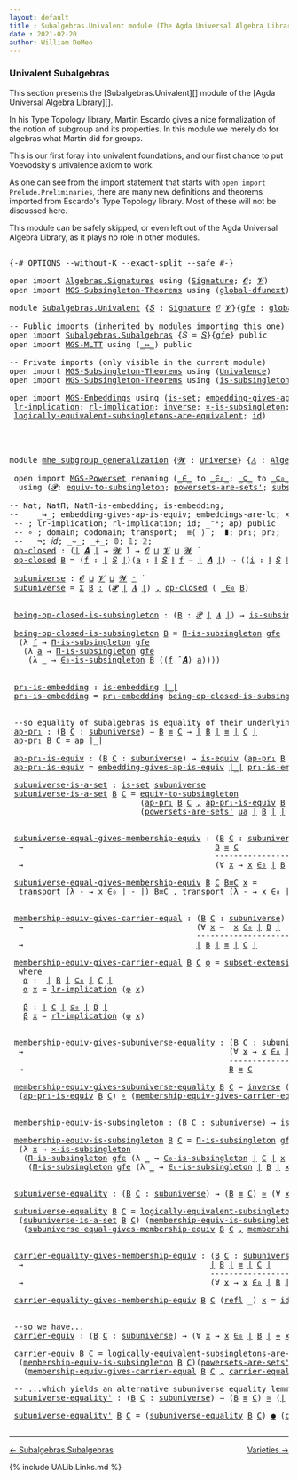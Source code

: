 ```yaml
---
layout: default
title : Subalgebras.Univalent module (The Agda Universal Algebra Library)
date : 2021-02-20
author: William DeMeo
---
```


### <a id="univalent-subalgebras">Univalent Subalgebras</a>

This section presents the [Subalgebras.Univalent][] module of the [Agda Universal Algebra Library][].

In his Type Topology library, Martin Escardo gives a nice formalization of the notion of subgroup and its properties.  In this module we merely do for algebras what Martin did for groups.


This is our first foray into univalent foundations, and our first chance to put Voevodsky's univalence axiom to work.

As one can see from the import statement that starts with `open import Prelude.Preliminaries`, there are many new definitions and theorems imported from Escardo's Type Topology library.  Most of these will not be discussed here.

This module can be safely skipped, or even left out of the Agda Universal Algebra Library, as it plays no role in other modules.


<pre class="Agda">

<a id="988" class="Symbol">{-#</a> <a id="992" class="Keyword">OPTIONS</a> <a id="1000" class="Pragma">--without-K</a> <a id="1012" class="Pragma">--exact-split</a> <a id="1026" class="Pragma">--safe</a> <a id="1033" class="Symbol">#-}</a>

<a id="1038" class="Keyword">open</a> <a id="1043" class="Keyword">import</a> <a id="1050" href="Algebras.Signatures.html" class="Module">Algebras.Signatures</a> <a id="1070" class="Keyword">using</a> <a id="1076" class="Symbol">(</a><a id="1077" href="Algebras.Signatures.html#1299" class="Function">Signature</a><a id="1086" class="Symbol">;</a> <a id="1088" href="Prelude.Preliminaries.html#5600" class="Generalizable">𝓞</a><a id="1089" class="Symbol">;</a> <a id="1091" href="Universes.html#262" class="Generalizable">𝓥</a><a id="1092" class="Symbol">)</a>
<a id="1094" class="Keyword">open</a> <a id="1099" class="Keyword">import</a> <a id="1106" href="MGS-Subsingleton-Theorems.html" class="Module">MGS-Subsingleton-Theorems</a> <a id="1132" class="Keyword">using</a> <a id="1138" class="Symbol">(</a><a id="1139" href="MGS-Subsingleton-Theorems.html#3468" class="Function">global-dfunext</a><a id="1153" class="Symbol">)</a>

<a id="1156" class="Keyword">module</a> <a id="1163" href="Subalgebras.Univalent.html" class="Module">Subalgebras.Univalent</a> <a id="1185" class="Symbol">{</a><a id="1186" href="Subalgebras.Univalent.html#1186" class="Bound">𝑆</a> <a id="1188" class="Symbol">:</a> <a id="1190" href="Algebras.Signatures.html#1299" class="Function">Signature</a> <a id="1200" href="Prelude.Preliminaries.html#5600" class="Generalizable">𝓞</a> <a id="1202" href="Universes.html#262" class="Generalizable">𝓥</a><a id="1203" class="Symbol">}{</a><a id="1205" href="Subalgebras.Univalent.html#1205" class="Bound">gfe</a> <a id="1209" class="Symbol">:</a> <a id="1211" href="MGS-Subsingleton-Theorems.html#3468" class="Function">global-dfunext</a><a id="1225" class="Symbol">}</a> <a id="1227" class="Keyword">where</a>

<a id="1234" class="Comment">-- Public imports (inherited by modules importing this one)</a>
<a id="1294" class="Keyword">open</a> <a id="1299" class="Keyword">import</a> <a id="1306" href="Subalgebras.Subalgebras.html" class="Module">Subalgebras.Subalgebras</a> <a id="1330" class="Symbol">{</a><a id="1331" class="Argument">𝑆</a> <a id="1333" class="Symbol">=</a> <a id="1335" href="Subalgebras.Univalent.html#1186" class="Bound">𝑆</a><a id="1336" class="Symbol">}{</a><a id="1338" href="Subalgebras.Univalent.html#1205" class="Bound">gfe</a><a id="1341" class="Symbol">}</a> <a id="1343" class="Keyword">public</a>
<a id="1350" class="Keyword">open</a> <a id="1355" class="Keyword">import</a> <a id="1362" href="MGS-MLTT.html" class="Module">MGS-MLTT</a> <a id="1371" class="Keyword">using</a> <a id="1377" class="Symbol">(</a><a id="1378" href="MGS-MLTT.html#7080" class="Function Operator">_⇔_</a><a id="1381" class="Symbol">)</a> <a id="1383" class="Keyword">public</a>

<a id="1391" class="Comment">-- Private imports (only visible in the current module)</a>
<a id="1447" class="Keyword">open</a> <a id="1452" class="Keyword">import</a> <a id="1459" href="MGS-Subsingleton-Theorems.html" class="Module">MGS-Subsingleton-Theorems</a> <a id="1485" class="Keyword">using</a> <a id="1491" class="Symbol">(</a><a id="1492" href="MGS-Subsingleton-Theorems.html#2964" class="Function">Univalence</a><a id="1502" class="Symbol">)</a>
<a id="1504" class="Keyword">open</a> <a id="1509" class="Keyword">import</a> <a id="1516" href="MGS-Subsingleton-Theorems.html" class="Module">MGS-Subsingleton-Theorems</a> <a id="1542" class="Keyword">using</a> <a id="1548" class="Symbol">(</a><a id="1549" href="MGS-Basic-UF.html#743" class="Function">is-subsingleton</a><a id="1564" class="Symbol">;</a> <a id="1566" href="MGS-Subsingleton-Theorems.html#393" class="Function">Π-is-subsingleton</a><a id="1583" class="Symbol">)</a>

<a id="1586" class="Keyword">open</a> <a id="1591" class="Keyword">import</a> <a id="1598" href="MGS-Embeddings.html" class="Module">MGS-Embeddings</a> <a id="1613" class="Keyword">using</a> <a id="1619" class="Symbol">(</a><a id="1620" href="MGS-Basic-UF.html#1929" class="Function">is-set</a><a id="1626" class="Symbol">;</a> <a id="1628" href="MGS-Embeddings.html#3808" class="Function">embedding-gives-ap-is-equiv</a><a id="1655" class="Symbol">;</a> <a id="1657" href="MGS-Embeddings.html#1089" class="Function">pr₁-embedding</a><a id="1670" class="Symbol">;</a> 
 <a id="1674" href="MGS-MLTT.html#7133" class="Function">lr-implication</a><a id="1688" class="Symbol">;</a> <a id="1690" href="MGS-MLTT.html#7214" class="Function">rl-implication</a><a id="1704" class="Symbol">;</a> <a id="1706" href="MGS-Equivalences.html#979" class="Function">inverse</a><a id="1713" class="Symbol">;</a> <a id="1715" href="MGS-Solved-Exercises.html#6381" class="Function">×-is-subsingleton</a><a id="1732" class="Symbol">;</a> <a id="1734" href="MGS-Equivalences.html#5035" class="Function Operator">_≃_</a><a id="1737" class="Symbol">;</a> <a id="1739" href="MGS-Equivalences.html#6164" class="Function Operator">_●_</a><a id="1742" class="Symbol">;</a>
 <a id="1745" href="MGS-Solved-Exercises.html#5136" class="Function">logically-equivalent-subsingletons-are-equivalent</a><a id="1794" class="Symbol">;</a> <a id="1796" href="MGS-MLTT.html#3744" class="Function">id</a><a id="1798" class="Symbol">)</a>




<a id="1804" class="Keyword">module</a> <a id="mhe_subgroup_generalization"></a><a id="1811" href="Subalgebras.Univalent.html#1811" class="Module Operator">mhe_subgroup_generalization</a> <a id="1839" class="Symbol">{</a><a id="1840" href="Subalgebras.Univalent.html#1840" class="Bound">𝓦</a> <a id="1842" class="Symbol">:</a> <a id="1844" href="Agda.Primitive.html#423" class="Function">Universe</a><a id="1852" class="Symbol">}</a> <a id="1854" class="Symbol">{</a><a id="1855" href="Subalgebras.Univalent.html#1855" class="Bound">𝑨</a> <a id="1857" class="Symbol">:</a> <a id="1859" href="Algebras.Algebras.html#694" class="Function">Algebra</a> <a id="1867" href="Subalgebras.Univalent.html#1840" class="Bound">𝓦</a> <a id="1869" href="Subalgebras.Univalent.html#1186" class="Bound">𝑆</a><a id="1870" class="Symbol">}</a> <a id="1872" class="Symbol">(</a><a id="1873" href="Subalgebras.Univalent.html#1873" class="Bound">ua</a> <a id="1876" class="Symbol">:</a> <a id="1878" href="MGS-Subsingleton-Theorems.html#2964" class="Function">Univalence</a><a id="1888" class="Symbol">)</a> <a id="1890" class="Keyword">where</a>

 <a id="1898" class="Keyword">open</a> <a id="1903" class="Keyword">import</a> <a id="1910" href="MGS-Powerset.html" class="Module">MGS-Powerset</a> <a id="1923" class="Keyword">renaming</a> <a id="1932" class="Symbol">(</a><a id="1933" href="MGS-Powerset.html#4924" class="Function Operator">_∈_</a> <a id="1937" class="Symbol">to</a> <a id="_∈_"></a><a id="1940" href="Subalgebras.Univalent.html#1940" class="Function Operator">_∈₀_</a><a id="1944" class="Symbol">;</a> <a id="1946" href="MGS-Powerset.html#4976" class="Function Operator">_⊆_</a> <a id="1950" class="Symbol">to</a> <a id="_⊆_"></a><a id="1953" href="Subalgebras.Univalent.html#1953" class="Function Operator">_⊆₀_</a><a id="1957" class="Symbol">;</a> <a id="1959" href="MGS-Powerset.html#5040" class="Function">∈-is-subsingleton</a> <a id="1977" class="Symbol">to</a> <a id="∈-is-subsingleton"></a><a id="1980" href="Subalgebras.Univalent.html#1980" class="Function">∈₀-is-subsingleton</a><a id="1998" class="Symbol">)</a>
  <a id="2002" class="Keyword">using</a> <a id="2008" class="Symbol">(</a><a id="2009" href="MGS-Powerset.html#4551" class="Function">𝓟</a><a id="2010" class="Symbol">;</a> <a id="2012" href="MGS-Solved-Exercises.html#1652" class="Function">equiv-to-subsingleton</a><a id="2033" class="Symbol">;</a> <a id="2035" href="MGS-Powerset.html#4586" class="Function">powersets-are-sets&#39;</a><a id="2054" class="Symbol">;</a> <a id="2056" href="MGS-Powerset.html#6079" class="Function">subset-extensionality&#39;</a><a id="2078" class="Symbol">;</a> <a id="2080" href="MGS-Powerset.html#382" class="Function">propext</a><a id="2087" class="Symbol">;</a> <a id="2089" href="MGS-Powerset.html#2957" class="Function Operator">_holds</a><a id="2095" class="Symbol">;</a> <a id="2097" href="MGS-Powerset.html#2893" class="Function">Ω</a><a id="2098" class="Symbol">)</a>

<a id="2101" class="Comment">-- Nat; NatΠ; NatΠ-is-embedding; is-embedding; </a>
<a id="2149" class="Comment">--    _↪_; embedding-gives-ap-is-equiv; embeddings-are-lc; ×-is-subsingleton; id-is-embedding) public</a>
 <a id="2252" class="Comment">-- ; lr-implication; rl-implication; id; _⁻¹; ap) public</a>
 <a id="2310" class="Comment">-- ∘_; domain; codomain; transport; _≡⟨_⟩_; _∎; pr₁; pr₂; _×_; -Σ; Π;</a>
 <a id="2381" class="Comment">--   ¬; 𝑖𝑑; _∼_; _+_; 𝟘; 𝟙; 𝟚; </a>
 <a id="mhe_subgroup_generalization.op-closed"></a><a id="2414" href="Subalgebras.Univalent.html#2414" class="Function">op-closed</a> <a id="2424" class="Symbol">:</a> <a id="2426" class="Symbol">(</a><a id="2427" href="Prelude.Preliminaries.html#13569" class="Function Operator">∣</a> <a id="2429" href="Subalgebras.Univalent.html#1855" class="Bound">𝑨</a> <a id="2431" href="Prelude.Preliminaries.html#13569" class="Function Operator">∣</a> <a id="2433" class="Symbol">→</a> <a id="2435" href="Subalgebras.Univalent.html#1840" class="Bound">𝓦</a> <a id="2437" href="Universes.html#403" class="Function Operator">̇</a><a id="2438" class="Symbol">)</a> <a id="2440" class="Symbol">→</a> <a id="2442" href="Subalgebras.Univalent.html#1200" class="Bound">𝓞</a> <a id="2444" href="Agda.Primitive.html#636" class="Function Operator">⊔</a> <a id="2446" href="Subalgebras.Univalent.html#1202" class="Bound">𝓥</a> <a id="2448" href="Agda.Primitive.html#636" class="Function Operator">⊔</a> <a id="2450" href="Subalgebras.Univalent.html#1840" class="Bound">𝓦</a> <a id="2452" href="Universes.html#403" class="Function Operator">̇</a>
 <a id="2455" href="Subalgebras.Univalent.html#2414" class="Function">op-closed</a> <a id="2465" href="Subalgebras.Univalent.html#2465" class="Bound">B</a> <a id="2467" class="Symbol">=</a> <a id="2469" class="Symbol">(</a><a id="2470" href="Subalgebras.Univalent.html#2470" class="Bound">f</a> <a id="2472" class="Symbol">:</a> <a id="2474" href="Prelude.Preliminaries.html#13569" class="Function Operator">∣</a> <a id="2476" href="Subalgebras.Univalent.html#1186" class="Bound">𝑆</a> <a id="2478" href="Prelude.Preliminaries.html#13569" class="Function Operator">∣</a><a id="2479" class="Symbol">)(</a><a id="2481" href="Subalgebras.Univalent.html#2481" class="Bound">a</a> <a id="2483" class="Symbol">:</a> <a id="2485" href="Prelude.Preliminaries.html#13647" class="Function Operator">∥</a> <a id="2487" href="Subalgebras.Univalent.html#1186" class="Bound">𝑆</a> <a id="2489" href="Prelude.Preliminaries.html#13647" class="Function Operator">∥</a> <a id="2491" href="Subalgebras.Univalent.html#2470" class="Bound">f</a> <a id="2493" class="Symbol">→</a> <a id="2495" href="Prelude.Preliminaries.html#13569" class="Function Operator">∣</a> <a id="2497" href="Subalgebras.Univalent.html#1855" class="Bound">𝑨</a> <a id="2499" href="Prelude.Preliminaries.html#13569" class="Function Operator">∣</a><a id="2500" class="Symbol">)</a> <a id="2502" class="Symbol">→</a> <a id="2504" class="Symbol">((</a><a id="2506" href="Subalgebras.Univalent.html#2506" class="Bound">i</a> <a id="2508" class="Symbol">:</a> <a id="2510" href="Prelude.Preliminaries.html#13647" class="Function Operator">∥</a> <a id="2512" href="Subalgebras.Univalent.html#1186" class="Bound">𝑆</a> <a id="2514" href="Prelude.Preliminaries.html#13647" class="Function Operator">∥</a> <a id="2516" href="Subalgebras.Univalent.html#2470" class="Bound">f</a><a id="2517" class="Symbol">)</a> <a id="2519" class="Symbol">→</a> <a id="2521" href="Subalgebras.Univalent.html#2465" class="Bound">B</a> <a id="2523" class="Symbol">(</a><a id="2524" href="Subalgebras.Univalent.html#2481" class="Bound">a</a> <a id="2526" href="Subalgebras.Univalent.html#2506" class="Bound">i</a><a id="2527" class="Symbol">))</a> <a id="2530" class="Symbol">→</a> <a id="2532" href="Subalgebras.Univalent.html#2465" class="Bound">B</a> <a id="2534" class="Symbol">((</a><a id="2536" href="Subalgebras.Univalent.html#2470" class="Bound">f</a> <a id="2538" href="Algebras.Algebras.html#2997" class="Function Operator">̂</a> <a id="2540" href="Subalgebras.Univalent.html#1855" class="Bound">𝑨</a><a id="2541" class="Symbol">)</a> <a id="2543" href="Subalgebras.Univalent.html#2481" class="Bound">a</a><a id="2544" class="Symbol">)</a>

 <a id="mhe_subgroup_generalization.subuniverse"></a><a id="2548" href="Subalgebras.Univalent.html#2548" class="Function">subuniverse</a> <a id="2560" class="Symbol">:</a> <a id="2562" href="Subalgebras.Univalent.html#1200" class="Bound">𝓞</a> <a id="2564" href="Agda.Primitive.html#636" class="Function Operator">⊔</a> <a id="2566" href="Subalgebras.Univalent.html#1202" class="Bound">𝓥</a> <a id="2568" href="Agda.Primitive.html#636" class="Function Operator">⊔</a> <a id="2570" href="Subalgebras.Univalent.html#1840" class="Bound">𝓦</a> <a id="2572" href="Agda.Primitive.html#606" class="Function Operator">⁺</a> <a id="2574" href="Universes.html#403" class="Function Operator">̇</a>
 <a id="2577" href="Subalgebras.Univalent.html#2548" class="Function">subuniverse</a> <a id="2589" class="Symbol">=</a> <a id="2591" href="MGS-MLTT.html#3074" class="Function">Σ</a> <a id="2593" href="Subalgebras.Univalent.html#2593" class="Bound">B</a> <a id="2595" href="MGS-MLTT.html#3074" class="Function">꞉</a> <a id="2597" class="Symbol">(</a><a id="2598" href="MGS-Powerset.html#4551" class="Function">𝓟</a> <a id="2600" href="Prelude.Preliminaries.html#13569" class="Function Operator">∣</a> <a id="2602" href="Subalgebras.Univalent.html#1855" class="Bound">𝑨</a> <a id="2604" href="Prelude.Preliminaries.html#13569" class="Function Operator">∣</a><a id="2605" class="Symbol">)</a> <a id="2607" href="MGS-MLTT.html#3074" class="Function">,</a> <a id="2609" href="Subalgebras.Univalent.html#2414" class="Function">op-closed</a> <a id="2619" class="Symbol">(</a> <a id="2621" href="Subalgebras.Univalent.html#1940" class="Function Operator">_∈₀</a> <a id="2625" href="Subalgebras.Univalent.html#2593" class="Bound">B</a><a id="2626" class="Symbol">)</a>


 <a id="mhe_subgroup_generalization.being-op-closed-is-subsingleton"></a><a id="2631" href="Subalgebras.Univalent.html#2631" class="Function">being-op-closed-is-subsingleton</a> <a id="2663" class="Symbol">:</a> <a id="2665" class="Symbol">(</a><a id="2666" href="Subalgebras.Univalent.html#2666" class="Bound">B</a> <a id="2668" class="Symbol">:</a> <a id="2670" href="MGS-Powerset.html#4551" class="Function">𝓟</a> <a id="2672" href="Prelude.Preliminaries.html#13569" class="Function Operator">∣</a> <a id="2674" href="Subalgebras.Univalent.html#1855" class="Bound">𝑨</a> <a id="2676" href="Prelude.Preliminaries.html#13569" class="Function Operator">∣</a><a id="2677" class="Symbol">)</a> <a id="2679" class="Symbol">→</a> <a id="2681" href="MGS-Basic-UF.html#743" class="Function">is-subsingleton</a> <a id="2697" class="Symbol">(</a><a id="2698" href="Subalgebras.Univalent.html#2414" class="Function">op-closed</a> <a id="2708" class="Symbol">(</a> <a id="2710" href="Subalgebras.Univalent.html#1940" class="Function Operator">_∈₀</a> <a id="2714" href="Subalgebras.Univalent.html#2666" class="Bound">B</a> <a id="2716" class="Symbol">))</a>

 <a id="2721" href="Subalgebras.Univalent.html#2631" class="Function">being-op-closed-is-subsingleton</a> <a id="2753" href="Subalgebras.Univalent.html#2753" class="Bound">B</a> <a id="2755" class="Symbol">=</a> <a id="2757" href="MGS-Subsingleton-Theorems.html#393" class="Function">Π-is-subsingleton</a> <a id="2775" href="Subalgebras.Univalent.html#1205" class="Bound">gfe</a>
  <a id="2781" class="Symbol">(λ</a> <a id="2784" href="Subalgebras.Univalent.html#2784" class="Bound">f</a> <a id="2786" class="Symbol">→</a> <a id="2788" href="MGS-Subsingleton-Theorems.html#393" class="Function">Π-is-subsingleton</a> <a id="2806" href="Subalgebras.Univalent.html#1205" class="Bound">gfe</a>
   <a id="2813" class="Symbol">(λ</a> <a id="2816" href="Subalgebras.Univalent.html#2816" class="Bound">a</a> <a id="2818" class="Symbol">→</a> <a id="2820" href="MGS-Subsingleton-Theorems.html#393" class="Function">Π-is-subsingleton</a> <a id="2838" href="Subalgebras.Univalent.html#1205" class="Bound">gfe</a>
    <a id="2846" class="Symbol">(λ</a> <a id="2849" href="Subalgebras.Univalent.html#2849" class="Bound">_</a> <a id="2851" class="Symbol">→</a> <a id="2853" href="Subalgebras.Univalent.html#1980" class="Function">∈₀-is-subsingleton</a> <a id="2872" href="Subalgebras.Univalent.html#2753" class="Bound">B</a> <a id="2874" class="Symbol">((</a><a id="2876" href="Subalgebras.Univalent.html#2784" class="Bound">f</a> <a id="2878" href="Algebras.Algebras.html#2997" class="Function Operator">̂</a> <a id="2880" href="Subalgebras.Univalent.html#1855" class="Bound">𝑨</a><a id="2881" class="Symbol">)</a> <a id="2883" href="Subalgebras.Univalent.html#2816" class="Bound">a</a><a id="2884" class="Symbol">))))</a>


 <a id="mhe_subgroup_generalization.pr₁-is-embedding"></a><a id="2892" href="Subalgebras.Univalent.html#2892" class="Function">pr₁-is-embedding</a> <a id="2909" class="Symbol">:</a> <a id="2911" href="MGS-Embeddings.html#384" class="Function">is-embedding</a> <a id="2924" href="Prelude.Preliminaries.html#13569" class="Function Operator">∣_∣</a>
 <a id="2929" href="Subalgebras.Univalent.html#2892" class="Function">pr₁-is-embedding</a> <a id="2946" class="Symbol">=</a> <a id="2948" href="MGS-Embeddings.html#1089" class="Function">pr₁-embedding</a> <a id="2962" href="Subalgebras.Univalent.html#2631" class="Function">being-op-closed-is-subsingleton</a>


 <a id="2997" class="Comment">--so equality of subalgebras is equality of their underlying subsets in the powerset:</a>
 <a id="mhe_subgroup_generalization.ap-pr₁"></a><a id="3084" href="Subalgebras.Univalent.html#3084" class="Function">ap-pr₁</a> <a id="3091" class="Symbol">:</a> <a id="3093" class="Symbol">(</a><a id="3094" href="Subalgebras.Univalent.html#3094" class="Bound">B</a> <a id="3096" href="Subalgebras.Univalent.html#3096" class="Bound">C</a> <a id="3098" class="Symbol">:</a> <a id="3100" href="Subalgebras.Univalent.html#2548" class="Function">subuniverse</a><a id="3111" class="Symbol">)</a> <a id="3113" class="Symbol">→</a> <a id="3115" href="Subalgebras.Univalent.html#3094" class="Bound">B</a> <a id="3117" href="Prelude.Inverses.html#620" class="Datatype Operator">≡</a> <a id="3119" href="Subalgebras.Univalent.html#3096" class="Bound">C</a> <a id="3121" class="Symbol">→</a> <a id="3123" href="Prelude.Preliminaries.html#13569" class="Function Operator">∣</a> <a id="3125" href="Subalgebras.Univalent.html#3094" class="Bound">B</a> <a id="3127" href="Prelude.Preliminaries.html#13569" class="Function Operator">∣</a> <a id="3129" href="Prelude.Inverses.html#620" class="Datatype Operator">≡</a> <a id="3131" href="Prelude.Preliminaries.html#13569" class="Function Operator">∣</a> <a id="3133" href="Subalgebras.Univalent.html#3096" class="Bound">C</a> <a id="3135" href="Prelude.Preliminaries.html#13569" class="Function Operator">∣</a>
 <a id="3138" href="Subalgebras.Univalent.html#3084" class="Function">ap-pr₁</a> <a id="3145" href="Subalgebras.Univalent.html#3145" class="Bound">B</a> <a id="3147" href="Subalgebras.Univalent.html#3147" class="Bound">C</a> <a id="3149" class="Symbol">=</a> <a id="3151" href="MGS-MLTT.html#6613" class="Function">ap</a> <a id="3154" href="Prelude.Preliminaries.html#13569" class="Function Operator">∣_∣</a>

 <a id="mhe_subgroup_generalization.ap-pr₁-is-equiv"></a><a id="3160" href="Subalgebras.Univalent.html#3160" class="Function">ap-pr₁-is-equiv</a> <a id="3176" class="Symbol">:</a> <a id="3178" class="Symbol">(</a><a id="3179" href="Subalgebras.Univalent.html#3179" class="Bound">B</a> <a id="3181" href="Subalgebras.Univalent.html#3181" class="Bound">C</a> <a id="3183" class="Symbol">:</a> <a id="3185" href="Subalgebras.Univalent.html#2548" class="Function">subuniverse</a><a id="3196" class="Symbol">)</a> <a id="3198" class="Symbol">→</a> <a id="3200" href="MGS-Equivalences.html#868" class="Function">is-equiv</a> <a id="3209" class="Symbol">(</a><a id="3210" href="Subalgebras.Univalent.html#3084" class="Function">ap-pr₁</a> <a id="3217" href="Subalgebras.Univalent.html#3179" class="Bound">B</a> <a id="3219" href="Subalgebras.Univalent.html#3181" class="Bound">C</a><a id="3220" class="Symbol">)</a>
 <a id="3223" href="Subalgebras.Univalent.html#3160" class="Function">ap-pr₁-is-equiv</a> <a id="3239" class="Symbol">=</a> <a id="3241" href="MGS-Embeddings.html#3808" class="Function">embedding-gives-ap-is-equiv</a> <a id="3269" href="Prelude.Preliminaries.html#13569" class="Function Operator">∣_∣</a> <a id="3273" href="Subalgebras.Univalent.html#2892" class="Function">pr₁-is-embedding</a>

 <a id="mhe_subgroup_generalization.subuniverse-is-a-set"></a><a id="3292" href="Subalgebras.Univalent.html#3292" class="Function">subuniverse-is-a-set</a> <a id="3313" class="Symbol">:</a> <a id="3315" href="MGS-Basic-UF.html#1929" class="Function">is-set</a> <a id="3322" href="Subalgebras.Univalent.html#2548" class="Function">subuniverse</a>
 <a id="3335" href="Subalgebras.Univalent.html#3292" class="Function">subuniverse-is-a-set</a> <a id="3356" href="Subalgebras.Univalent.html#3356" class="Bound">B</a> <a id="3358" href="Subalgebras.Univalent.html#3358" class="Bound">C</a> <a id="3360" class="Symbol">=</a> <a id="3362" href="MGS-Solved-Exercises.html#1652" class="Function">equiv-to-subsingleton</a>
                            <a id="3412" class="Symbol">(</a><a id="3413" href="Subalgebras.Univalent.html#3084" class="Function">ap-pr₁</a> <a id="3420" href="Subalgebras.Univalent.html#3356" class="Bound">B</a> <a id="3422" href="Subalgebras.Univalent.html#3358" class="Bound">C</a> <a id="3424" href="Prelude.Preliminaries.html#14564" class="InductiveConstructor Operator">,</a> <a id="3426" href="Subalgebras.Univalent.html#3160" class="Function">ap-pr₁-is-equiv</a> <a id="3442" href="Subalgebras.Univalent.html#3356" class="Bound">B</a> <a id="3444" href="Subalgebras.Univalent.html#3358" class="Bound">C</a><a id="3445" class="Symbol">)</a>
                            <a id="3475" class="Symbol">(</a><a id="3476" href="MGS-Powerset.html#4586" class="Function">powersets-are-sets&#39;</a> <a id="3496" href="Subalgebras.Univalent.html#1873" class="Bound">ua</a> <a id="3499" href="Prelude.Preliminaries.html#13569" class="Function Operator">∣</a> <a id="3501" href="Subalgebras.Univalent.html#3356" class="Bound">B</a> <a id="3503" href="Prelude.Preliminaries.html#13569" class="Function Operator">∣</a> <a id="3505" href="Prelude.Preliminaries.html#13569" class="Function Operator">∣</a> <a id="3507" href="Subalgebras.Univalent.html#3358" class="Bound">C</a> <a id="3509" href="Prelude.Preliminaries.html#13569" class="Function Operator">∣</a><a id="3510" class="Symbol">)</a>


 <a id="mhe_subgroup_generalization.subuniverse-equal-gives-membership-equiv"></a><a id="3515" href="Subalgebras.Univalent.html#3515" class="Function">subuniverse-equal-gives-membership-equiv</a> <a id="3556" class="Symbol">:</a> <a id="3558" class="Symbol">(</a><a id="3559" href="Subalgebras.Univalent.html#3559" class="Bound">B</a> <a id="3561" href="Subalgebras.Univalent.html#3561" class="Bound">C</a> <a id="3563" class="Symbol">:</a> <a id="3565" href="Subalgebras.Univalent.html#2548" class="Function">subuniverse</a><a id="3576" class="Symbol">)</a>
  <a id="3580" class="Symbol">→</a>                                         <a id="3622" href="Subalgebras.Univalent.html#3559" class="Bound">B</a> <a id="3624" href="Prelude.Inverses.html#620" class="Datatype Operator">≡</a> <a id="3626" href="Subalgebras.Univalent.html#3561" class="Bound">C</a>
                                            <a id="3672" class="Comment">---------------------</a>
  <a id="3696" class="Symbol">→</a>                                         <a id="3738" class="Symbol">(∀</a> <a id="3741" href="Subalgebras.Univalent.html#3741" class="Bound">x</a> <a id="3743" class="Symbol">→</a> <a id="3745" href="Subalgebras.Univalent.html#3741" class="Bound">x</a> <a id="3747" href="Subalgebras.Univalent.html#1940" class="Function Operator">∈₀</a> <a id="3750" href="Prelude.Preliminaries.html#13569" class="Function Operator">∣</a> <a id="3752" href="Subalgebras.Univalent.html#3559" class="Bound">B</a> <a id="3754" href="Prelude.Preliminaries.html#13569" class="Function Operator">∣</a> <a id="3756" href="MGS-MLTT.html#7080" class="Function Operator">⇔</a> <a id="3758" href="Subalgebras.Univalent.html#3741" class="Bound">x</a> <a id="3760" href="Subalgebras.Univalent.html#1940" class="Function Operator">∈₀</a> <a id="3763" href="Prelude.Preliminaries.html#13569" class="Function Operator">∣</a> <a id="3765" href="Subalgebras.Univalent.html#3561" class="Bound">C</a> <a id="3767" href="Prelude.Preliminaries.html#13569" class="Function Operator">∣</a><a id="3768" class="Symbol">)</a>

 <a id="3772" href="Subalgebras.Univalent.html#3515" class="Function">subuniverse-equal-gives-membership-equiv</a> <a id="3813" href="Subalgebras.Univalent.html#3813" class="Bound">B</a> <a id="3815" href="Subalgebras.Univalent.html#3815" class="Bound">C</a> <a id="3817" href="Subalgebras.Univalent.html#3817" class="Bound">B≡C</a> <a id="3821" href="Subalgebras.Univalent.html#3821" class="Bound">x</a> <a id="3823" class="Symbol">=</a>
  <a id="3827" href="MGS-MLTT.html#4946" class="Function">transport</a> <a id="3837" class="Symbol">(λ</a> <a id="3840" href="Subalgebras.Univalent.html#3840" class="Bound">-</a> <a id="3842" class="Symbol">→</a> <a id="3844" href="Subalgebras.Univalent.html#3821" class="Bound">x</a> <a id="3846" href="Subalgebras.Univalent.html#1940" class="Function Operator">∈₀</a> <a id="3849" href="Prelude.Preliminaries.html#13569" class="Function Operator">∣</a> <a id="3851" href="Subalgebras.Univalent.html#3840" class="Bound">-</a> <a id="3853" href="Prelude.Preliminaries.html#13569" class="Function Operator">∣</a><a id="3854" class="Symbol">)</a> <a id="3856" href="Subalgebras.Univalent.html#3817" class="Bound">B≡C</a> <a id="3860" href="Prelude.Preliminaries.html#14564" class="InductiveConstructor Operator">,</a> <a id="3862" href="MGS-MLTT.html#4946" class="Function">transport</a> <a id="3872" class="Symbol">(λ</a> <a id="3875" href="Subalgebras.Univalent.html#3875" class="Bound">-</a> <a id="3877" class="Symbol">→</a> <a id="3879" href="Subalgebras.Univalent.html#3821" class="Bound">x</a> <a id="3881" href="Subalgebras.Univalent.html#1940" class="Function Operator">∈₀</a> <a id="3884" href="Prelude.Preliminaries.html#13569" class="Function Operator">∣</a> <a id="3886" href="Subalgebras.Univalent.html#3875" class="Bound">-</a> <a id="3888" href="Prelude.Preliminaries.html#13569" class="Function Operator">∣</a> <a id="3890" class="Symbol">)</a> <a id="3892" class="Symbol">(</a> <a id="3894" href="Subalgebras.Univalent.html#3817" class="Bound">B≡C</a> <a id="3898" href="MGS-MLTT.html#6125" class="Function Operator">⁻¹</a> <a id="3901" class="Symbol">)</a>


 <a id="mhe_subgroup_generalization.membership-equiv-gives-carrier-equal"></a><a id="3906" href="Subalgebras.Univalent.html#3906" class="Function">membership-equiv-gives-carrier-equal</a> <a id="3943" class="Symbol">:</a> <a id="3945" class="Symbol">(</a><a id="3946" href="Subalgebras.Univalent.html#3946" class="Bound">B</a> <a id="3948" href="Subalgebras.Univalent.html#3948" class="Bound">C</a> <a id="3950" class="Symbol">:</a> <a id="3952" href="Subalgebras.Univalent.html#2548" class="Function">subuniverse</a><a id="3963" class="Symbol">)</a>
  <a id="3967" class="Symbol">→</a>                                     <a id="4005" class="Symbol">(∀</a> <a id="4008" href="Subalgebras.Univalent.html#4008" class="Bound">x</a> <a id="4010" class="Symbol">→</a>  <a id="4013" href="Subalgebras.Univalent.html#4008" class="Bound">x</a> <a id="4015" href="Subalgebras.Univalent.html#1940" class="Function Operator">∈₀</a> <a id="4018" href="Prelude.Preliminaries.html#13569" class="Function Operator">∣</a> <a id="4020" href="Subalgebras.Univalent.html#3946" class="Bound">B</a> <a id="4022" href="Prelude.Preliminaries.html#13569" class="Function Operator">∣</a>  <a id="4025" href="MGS-MLTT.html#7080" class="Function Operator">⇔</a>  <a id="4028" href="Subalgebras.Univalent.html#4008" class="Bound">x</a> <a id="4030" href="Subalgebras.Univalent.html#1940" class="Function Operator">∈₀</a> <a id="4033" href="Prelude.Preliminaries.html#13569" class="Function Operator">∣</a> <a id="4035" href="Subalgebras.Univalent.html#3948" class="Bound">C</a> <a id="4037" href="Prelude.Preliminaries.html#13569" class="Function Operator">∣</a><a id="4038" class="Symbol">)</a>
                                        <a id="4080" class="Comment">--------------------------------</a>
  <a id="4115" class="Symbol">→</a>                                     <a id="4153" href="Prelude.Preliminaries.html#13569" class="Function Operator">∣</a> <a id="4155" href="Subalgebras.Univalent.html#3946" class="Bound">B</a> <a id="4157" href="Prelude.Preliminaries.html#13569" class="Function Operator">∣</a> <a id="4159" href="Prelude.Inverses.html#620" class="Datatype Operator">≡</a> <a id="4161" href="Prelude.Preliminaries.html#13569" class="Function Operator">∣</a> <a id="4163" href="Subalgebras.Univalent.html#3948" class="Bound">C</a> <a id="4165" href="Prelude.Preliminaries.html#13569" class="Function Operator">∣</a>

 <a id="4169" href="Subalgebras.Univalent.html#3906" class="Function">membership-equiv-gives-carrier-equal</a> <a id="4206" href="Subalgebras.Univalent.html#4206" class="Bound">B</a> <a id="4208" href="Subalgebras.Univalent.html#4208" class="Bound">C</a> <a id="4210" href="Subalgebras.Univalent.html#4210" class="Bound">φ</a> <a id="4212" class="Symbol">=</a> <a id="4214" href="MGS-Powerset.html#6079" class="Function">subset-extensionality&#39;</a> <a id="4237" href="Subalgebras.Univalent.html#1873" class="Bound">ua</a> <a id="4240" href="Subalgebras.Univalent.html#4255" class="Function">α</a> <a id="4242" href="Subalgebras.Univalent.html#4309" class="Function">β</a>
  <a id="4246" class="Keyword">where</a>
   <a id="4255" href="Subalgebras.Univalent.html#4255" class="Function">α</a> <a id="4257" class="Symbol">:</a>  <a id="4260" href="Prelude.Preliminaries.html#13569" class="Function Operator">∣</a> <a id="4262" href="Subalgebras.Univalent.html#4206" class="Bound">B</a> <a id="4264" href="Prelude.Preliminaries.html#13569" class="Function Operator">∣</a> <a id="4266" href="Subalgebras.Univalent.html#1953" class="Function Operator">⊆₀</a> <a id="4269" href="Prelude.Preliminaries.html#13569" class="Function Operator">∣</a> <a id="4271" href="Subalgebras.Univalent.html#4208" class="Bound">C</a> <a id="4273" href="Prelude.Preliminaries.html#13569" class="Function Operator">∣</a>
   <a id="4278" href="Subalgebras.Univalent.html#4255" class="Function">α</a> <a id="4280" href="Subalgebras.Univalent.html#4280" class="Bound">x</a> <a id="4282" class="Symbol">=</a> <a id="4284" href="MGS-MLTT.html#7133" class="Function">lr-implication</a> <a id="4299" class="Symbol">(</a><a id="4300" href="Subalgebras.Univalent.html#4210" class="Bound">φ</a> <a id="4302" href="Subalgebras.Univalent.html#4280" class="Bound">x</a><a id="4303" class="Symbol">)</a>

   <a id="4309" href="Subalgebras.Univalent.html#4309" class="Function">β</a> <a id="4311" class="Symbol">:</a> <a id="4313" href="Prelude.Preliminaries.html#13569" class="Function Operator">∣</a> <a id="4315" href="Subalgebras.Univalent.html#4208" class="Bound">C</a> <a id="4317" href="Prelude.Preliminaries.html#13569" class="Function Operator">∣</a> <a id="4319" href="Subalgebras.Univalent.html#1953" class="Function Operator">⊆₀</a> <a id="4322" href="Prelude.Preliminaries.html#13569" class="Function Operator">∣</a> <a id="4324" href="Subalgebras.Univalent.html#4206" class="Bound">B</a> <a id="4326" href="Prelude.Preliminaries.html#13569" class="Function Operator">∣</a>
   <a id="4331" href="Subalgebras.Univalent.html#4309" class="Function">β</a> <a id="4333" href="Subalgebras.Univalent.html#4333" class="Bound">x</a> <a id="4335" class="Symbol">=</a> <a id="4337" href="MGS-MLTT.html#7214" class="Function">rl-implication</a> <a id="4352" class="Symbol">(</a><a id="4353" href="Subalgebras.Univalent.html#4210" class="Bound">φ</a> <a id="4355" href="Subalgebras.Univalent.html#4333" class="Bound">x</a><a id="4356" class="Symbol">)</a>


 <a id="mhe_subgroup_generalization.membership-equiv-gives-subuniverse-equality"></a><a id="4361" href="Subalgebras.Univalent.html#4361" class="Function">membership-equiv-gives-subuniverse-equality</a> <a id="4405" class="Symbol">:</a> <a id="4407" class="Symbol">(</a><a id="4408" href="Subalgebras.Univalent.html#4408" class="Bound">B</a> <a id="4410" href="Subalgebras.Univalent.html#4410" class="Bound">C</a> <a id="4412" class="Symbol">:</a> <a id="4414" href="Subalgebras.Univalent.html#2548" class="Function">subuniverse</a><a id="4425" class="Symbol">)</a>
  <a id="4429" class="Symbol">→</a>                                            <a id="4474" class="Symbol">(∀</a> <a id="4477" href="Subalgebras.Univalent.html#4477" class="Bound">x</a> <a id="4479" class="Symbol">→</a> <a id="4481" href="Subalgebras.Univalent.html#4477" class="Bound">x</a> <a id="4483" href="Subalgebras.Univalent.html#1940" class="Function Operator">∈₀</a> <a id="4486" href="Prelude.Preliminaries.html#13569" class="Function Operator">∣</a> <a id="4488" href="Subalgebras.Univalent.html#4408" class="Bound">B</a> <a id="4490" href="Prelude.Preliminaries.html#13569" class="Function Operator">∣</a> <a id="4492" href="MGS-MLTT.html#7080" class="Function Operator">⇔</a> <a id="4494" href="Subalgebras.Univalent.html#4477" class="Bound">x</a> <a id="4496" href="Subalgebras.Univalent.html#1940" class="Function Operator">∈₀</a> <a id="4499" href="Prelude.Preliminaries.html#13569" class="Function Operator">∣</a> <a id="4501" href="Subalgebras.Univalent.html#4410" class="Bound">C</a> <a id="4503" href="Prelude.Preliminaries.html#13569" class="Function Operator">∣</a><a id="4504" class="Symbol">)</a>
                                               <a id="4553" class="Comment">-----------------------------</a>
  <a id="4585" class="Symbol">→</a>                                            <a id="4630" href="Subalgebras.Univalent.html#4408" class="Bound">B</a> <a id="4632" href="Prelude.Inverses.html#620" class="Datatype Operator">≡</a> <a id="4634" href="Subalgebras.Univalent.html#4410" class="Bound">C</a>

 <a id="4638" href="Subalgebras.Univalent.html#4361" class="Function">membership-equiv-gives-subuniverse-equality</a> <a id="4682" href="Subalgebras.Univalent.html#4682" class="Bound">B</a> <a id="4684" href="Subalgebras.Univalent.html#4684" class="Bound">C</a> <a id="4686" class="Symbol">=</a> <a id="4688" href="MGS-Equivalences.html#979" class="Function">inverse</a> <a id="4696" class="Symbol">(</a><a id="4697" href="Subalgebras.Univalent.html#3084" class="Function">ap-pr₁</a> <a id="4704" href="Subalgebras.Univalent.html#4682" class="Bound">B</a> <a id="4706" href="Subalgebras.Univalent.html#4684" class="Bound">C</a><a id="4707" class="Symbol">)</a>
  <a id="4711" class="Symbol">(</a><a id="4712" href="Subalgebras.Univalent.html#3160" class="Function">ap-pr₁-is-equiv</a> <a id="4728" href="Subalgebras.Univalent.html#4682" class="Bound">B</a> <a id="4730" href="Subalgebras.Univalent.html#4684" class="Bound">C</a><a id="4731" class="Symbol">)</a> <a id="4733" href="MGS-MLTT.html#3813" class="Function Operator">∘</a> <a id="4735" class="Symbol">(</a><a id="4736" href="Subalgebras.Univalent.html#3906" class="Function">membership-equiv-gives-carrier-equal</a> <a id="4773" href="Subalgebras.Univalent.html#4682" class="Bound">B</a> <a id="4775" href="Subalgebras.Univalent.html#4684" class="Bound">C</a><a id="4776" class="Symbol">)</a>


 <a id="mhe_subgroup_generalization.membership-equiv-is-subsingleton"></a><a id="4781" href="Subalgebras.Univalent.html#4781" class="Function">membership-equiv-is-subsingleton</a> <a id="4814" class="Symbol">:</a> <a id="4816" class="Symbol">(</a><a id="4817" href="Subalgebras.Univalent.html#4817" class="Bound">B</a> <a id="4819" href="Subalgebras.Univalent.html#4819" class="Bound">C</a> <a id="4821" class="Symbol">:</a> <a id="4823" href="Subalgebras.Univalent.html#2548" class="Function">subuniverse</a><a id="4834" class="Symbol">)</a> <a id="4836" class="Symbol">→</a> <a id="4838" href="MGS-Basic-UF.html#743" class="Function">is-subsingleton</a> <a id="4854" class="Symbol">(∀</a> <a id="4857" href="Subalgebras.Univalent.html#4857" class="Bound">x</a> <a id="4859" class="Symbol">→</a> <a id="4861" href="Subalgebras.Univalent.html#4857" class="Bound">x</a> <a id="4863" href="Subalgebras.Univalent.html#1940" class="Function Operator">∈₀</a> <a id="4866" href="Prelude.Preliminaries.html#13569" class="Function Operator">∣</a> <a id="4868" href="Subalgebras.Univalent.html#4817" class="Bound">B</a> <a id="4870" href="Prelude.Preliminaries.html#13569" class="Function Operator">∣</a> <a id="4872" href="MGS-MLTT.html#7080" class="Function Operator">⇔</a> <a id="4874" href="Subalgebras.Univalent.html#4857" class="Bound">x</a> <a id="4876" href="Subalgebras.Univalent.html#1940" class="Function Operator">∈₀</a> <a id="4879" href="Prelude.Preliminaries.html#13569" class="Function Operator">∣</a> <a id="4881" href="Subalgebras.Univalent.html#4819" class="Bound">C</a> <a id="4883" href="Prelude.Preliminaries.html#13569" class="Function Operator">∣</a><a id="4884" class="Symbol">)</a>

 <a id="4888" href="Subalgebras.Univalent.html#4781" class="Function">membership-equiv-is-subsingleton</a> <a id="4921" href="Subalgebras.Univalent.html#4921" class="Bound">B</a> <a id="4923" href="Subalgebras.Univalent.html#4923" class="Bound">C</a> <a id="4925" class="Symbol">=</a> <a id="4927" href="MGS-Subsingleton-Theorems.html#393" class="Function">Π-is-subsingleton</a> <a id="4945" href="Subalgebras.Univalent.html#1205" class="Bound">gfe</a>
  <a id="4951" class="Symbol">(λ</a> <a id="4954" href="Subalgebras.Univalent.html#4954" class="Bound">x</a> <a id="4956" class="Symbol">→</a> <a id="4958" href="MGS-Solved-Exercises.html#6381" class="Function">×-is-subsingleton</a>
   <a id="4979" class="Symbol">(</a><a id="4980" href="MGS-Subsingleton-Theorems.html#393" class="Function">Π-is-subsingleton</a> <a id="4998" href="Subalgebras.Univalent.html#1205" class="Bound">gfe</a> <a id="5002" class="Symbol">(λ</a> <a id="5005" href="Subalgebras.Univalent.html#5005" class="Bound">_</a> <a id="5007" class="Symbol">→</a> <a id="5009" href="Subalgebras.Univalent.html#1980" class="Function">∈₀-is-subsingleton</a> <a id="5028" href="Prelude.Preliminaries.html#13569" class="Function Operator">∣</a> <a id="5030" href="Subalgebras.Univalent.html#4923" class="Bound">C</a> <a id="5032" href="Prelude.Preliminaries.html#13569" class="Function Operator">∣</a> <a id="5034" href="Subalgebras.Univalent.html#4954" class="Bound">x</a> <a id="5036" class="Symbol">))</a>
    <a id="5043" class="Symbol">(</a><a id="5044" href="MGS-Subsingleton-Theorems.html#393" class="Function">Π-is-subsingleton</a> <a id="5062" href="Subalgebras.Univalent.html#1205" class="Bound">gfe</a> <a id="5066" class="Symbol">(λ</a> <a id="5069" href="Subalgebras.Univalent.html#5069" class="Bound">_</a> <a id="5071" class="Symbol">→</a> <a id="5073" href="Subalgebras.Univalent.html#1980" class="Function">∈₀-is-subsingleton</a> <a id="5092" href="Prelude.Preliminaries.html#13569" class="Function Operator">∣</a> <a id="5094" href="Subalgebras.Univalent.html#4921" class="Bound">B</a> <a id="5096" href="Prelude.Preliminaries.html#13569" class="Function Operator">∣</a> <a id="5098" href="Subalgebras.Univalent.html#4954" class="Bound">x</a> <a id="5100" class="Symbol">)))</a>


 <a id="mhe_subgroup_generalization.subuniverse-equality"></a><a id="5107" href="Subalgebras.Univalent.html#5107" class="Function">subuniverse-equality</a> <a id="5128" class="Symbol">:</a> <a id="5130" class="Symbol">(</a><a id="5131" href="Subalgebras.Univalent.html#5131" class="Bound">B</a> <a id="5133" href="Subalgebras.Univalent.html#5133" class="Bound">C</a> <a id="5135" class="Symbol">:</a> <a id="5137" href="Subalgebras.Univalent.html#2548" class="Function">subuniverse</a><a id="5148" class="Symbol">)</a> <a id="5150" class="Symbol">→</a> <a id="5152" class="Symbol">(</a><a id="5153" href="Subalgebras.Univalent.html#5131" class="Bound">B</a> <a id="5155" href="Prelude.Inverses.html#620" class="Datatype Operator">≡</a> <a id="5157" href="Subalgebras.Univalent.html#5133" class="Bound">C</a><a id="5158" class="Symbol">)</a> <a id="5160" href="MGS-Equivalences.html#5035" class="Function Operator">≃</a> <a id="5162" class="Symbol">(∀</a> <a id="5165" href="Subalgebras.Univalent.html#5165" class="Bound">x</a> <a id="5167" class="Symbol">→</a> <a id="5169" class="Symbol">(</a><a id="5170" href="Subalgebras.Univalent.html#5165" class="Bound">x</a> <a id="5172" href="Subalgebras.Univalent.html#1940" class="Function Operator">∈₀</a> <a id="5175" href="Prelude.Preliminaries.html#13569" class="Function Operator">∣</a> <a id="5177" href="Subalgebras.Univalent.html#5131" class="Bound">B</a> <a id="5179" href="Prelude.Preliminaries.html#13569" class="Function Operator">∣</a><a id="5180" class="Symbol">)</a> <a id="5182" href="MGS-MLTT.html#7080" class="Function Operator">⇔</a> <a id="5184" class="Symbol">(</a><a id="5185" href="Subalgebras.Univalent.html#5165" class="Bound">x</a> <a id="5187" href="Subalgebras.Univalent.html#1940" class="Function Operator">∈₀</a> <a id="5190" href="Prelude.Preliminaries.html#13569" class="Function Operator">∣</a> <a id="5192" href="Subalgebras.Univalent.html#5133" class="Bound">C</a> <a id="5194" href="Prelude.Preliminaries.html#13569" class="Function Operator">∣</a><a id="5195" class="Symbol">))</a>

 <a id="5200" href="Subalgebras.Univalent.html#5107" class="Function">subuniverse-equality</a> <a id="5221" href="Subalgebras.Univalent.html#5221" class="Bound">B</a> <a id="5223" href="Subalgebras.Univalent.html#5223" class="Bound">C</a> <a id="5225" class="Symbol">=</a> <a id="5227" href="MGS-Solved-Exercises.html#5136" class="Function">logically-equivalent-subsingletons-are-equivalent</a> <a id="5277" class="Symbol">_</a> <a id="5279" class="Symbol">_</a>
  <a id="5283" class="Symbol">(</a><a id="5284" href="Subalgebras.Univalent.html#3292" class="Function">subuniverse-is-a-set</a> <a id="5305" href="Subalgebras.Univalent.html#5221" class="Bound">B</a> <a id="5307" href="Subalgebras.Univalent.html#5223" class="Bound">C</a><a id="5308" class="Symbol">)</a> <a id="5310" class="Symbol">(</a><a id="5311" href="Subalgebras.Univalent.html#4781" class="Function">membership-equiv-is-subsingleton</a> <a id="5344" href="Subalgebras.Univalent.html#5221" class="Bound">B</a> <a id="5346" href="Subalgebras.Univalent.html#5223" class="Bound">C</a><a id="5347" class="Symbol">)</a>
   <a id="5352" class="Symbol">(</a><a id="5353" href="Subalgebras.Univalent.html#3515" class="Function">subuniverse-equal-gives-membership-equiv</a> <a id="5394" href="Subalgebras.Univalent.html#5221" class="Bound">B</a> <a id="5396" href="Subalgebras.Univalent.html#5223" class="Bound">C</a> <a id="5398" href="Prelude.Preliminaries.html#14564" class="InductiveConstructor Operator">,</a> <a id="5400" href="Subalgebras.Univalent.html#4361" class="Function">membership-equiv-gives-subuniverse-equality</a> <a id="5444" href="Subalgebras.Univalent.html#5221" class="Bound">B</a> <a id="5446" href="Subalgebras.Univalent.html#5223" class="Bound">C</a><a id="5447" class="Symbol">)</a>


 <a id="mhe_subgroup_generalization.carrier-equality-gives-membership-equiv"></a><a id="5452" href="Subalgebras.Univalent.html#5452" class="Function">carrier-equality-gives-membership-equiv</a> <a id="5492" class="Symbol">:</a> <a id="5494" class="Symbol">(</a><a id="5495" href="Subalgebras.Univalent.html#5495" class="Bound">B</a> <a id="5497" href="Subalgebras.Univalent.html#5497" class="Bound">C</a> <a id="5499" class="Symbol">:</a> <a id="5501" href="Subalgebras.Univalent.html#2548" class="Function">subuniverse</a><a id="5512" class="Symbol">)</a>
  <a id="5516" class="Symbol">→</a>                                        <a id="5557" href="Prelude.Preliminaries.html#13569" class="Function Operator">∣</a> <a id="5559" href="Subalgebras.Univalent.html#5495" class="Bound">B</a> <a id="5561" href="Prelude.Preliminaries.html#13569" class="Function Operator">∣</a> <a id="5563" href="Prelude.Inverses.html#620" class="Datatype Operator">≡</a> <a id="5565" href="Prelude.Preliminaries.html#13569" class="Function Operator">∣</a> <a id="5567" href="Subalgebras.Univalent.html#5497" class="Bound">C</a> <a id="5569" href="Prelude.Preliminaries.html#13569" class="Function Operator">∣</a>
                                           <a id="5614" class="Comment">-------------------------------</a>
  <a id="5648" class="Symbol">→</a>                                        <a id="5689" class="Symbol">(∀</a> <a id="5692" href="Subalgebras.Univalent.html#5692" class="Bound">x</a> <a id="5694" class="Symbol">→</a> <a id="5696" href="Subalgebras.Univalent.html#5692" class="Bound">x</a> <a id="5698" href="Subalgebras.Univalent.html#1940" class="Function Operator">∈₀</a> <a id="5701" href="Prelude.Preliminaries.html#13569" class="Function Operator">∣</a> <a id="5703" href="Subalgebras.Univalent.html#5495" class="Bound">B</a> <a id="5705" href="Prelude.Preliminaries.html#13569" class="Function Operator">∣</a>  <a id="5708" href="MGS-MLTT.html#7080" class="Function Operator">⇔</a>  <a id="5711" href="Subalgebras.Univalent.html#5692" class="Bound">x</a> <a id="5713" href="Subalgebras.Univalent.html#1940" class="Function Operator">∈₀</a> <a id="5716" href="Prelude.Preliminaries.html#13569" class="Function Operator">∣</a> <a id="5718" href="Subalgebras.Univalent.html#5497" class="Bound">C</a> <a id="5720" href="Prelude.Preliminaries.html#13569" class="Function Operator">∣</a><a id="5721" class="Symbol">)</a>

 <a id="5725" href="Subalgebras.Univalent.html#5452" class="Function">carrier-equality-gives-membership-equiv</a> <a id="5765" href="Subalgebras.Univalent.html#5765" class="Bound">B</a> <a id="5767" href="Subalgebras.Univalent.html#5767" class="Bound">C</a> <a id="5769" class="Symbol">(</a><a id="5770" href="Prelude.Equality.html#1638" class="InductiveConstructor">refl</a> <a id="5775" class="Symbol">_)</a> <a id="5778" href="Subalgebras.Univalent.html#5778" class="Bound">x</a> <a id="5780" class="Symbol">=</a> <a id="5782" href="MGS-MLTT.html#3744" class="Function">id</a> <a id="5785" href="Prelude.Preliminaries.html#14564" class="InductiveConstructor Operator">,</a> <a id="5787" href="MGS-MLTT.html#3744" class="Function">id</a>


 <a id="5793" class="Comment">--so we have...</a>
 <a id="mhe_subgroup_generalization.carrier-equiv"></a><a id="5810" href="Subalgebras.Univalent.html#5810" class="Function">carrier-equiv</a> <a id="5824" class="Symbol">:</a> <a id="5826" class="Symbol">(</a><a id="5827" href="Subalgebras.Univalent.html#5827" class="Bound">B</a> <a id="5829" href="Subalgebras.Univalent.html#5829" class="Bound">C</a> <a id="5831" class="Symbol">:</a> <a id="5833" href="Subalgebras.Univalent.html#2548" class="Function">subuniverse</a><a id="5844" class="Symbol">)</a> <a id="5846" class="Symbol">→</a> <a id="5848" class="Symbol">(∀</a> <a id="5851" href="Subalgebras.Univalent.html#5851" class="Bound">x</a> <a id="5853" class="Symbol">→</a> <a id="5855" href="Subalgebras.Univalent.html#5851" class="Bound">x</a> <a id="5857" href="Subalgebras.Univalent.html#1940" class="Function Operator">∈₀</a> <a id="5860" href="Prelude.Preliminaries.html#13569" class="Function Operator">∣</a> <a id="5862" href="Subalgebras.Univalent.html#5827" class="Bound">B</a> <a id="5864" href="Prelude.Preliminaries.html#13569" class="Function Operator">∣</a> <a id="5866" href="MGS-MLTT.html#7080" class="Function Operator">⇔</a> <a id="5868" href="Subalgebras.Univalent.html#5851" class="Bound">x</a> <a id="5870" href="Subalgebras.Univalent.html#1940" class="Function Operator">∈₀</a> <a id="5873" href="Prelude.Preliminaries.html#13569" class="Function Operator">∣</a> <a id="5875" href="Subalgebras.Univalent.html#5829" class="Bound">C</a> <a id="5877" href="Prelude.Preliminaries.html#13569" class="Function Operator">∣</a><a id="5878" class="Symbol">)</a> <a id="5880" href="MGS-Equivalences.html#5035" class="Function Operator">≃</a> <a id="5882" class="Symbol">(</a><a id="5883" href="Prelude.Preliminaries.html#13569" class="Function Operator">∣</a> <a id="5885" href="Subalgebras.Univalent.html#5827" class="Bound">B</a> <a id="5887" href="Prelude.Preliminaries.html#13569" class="Function Operator">∣</a> <a id="5889" href="Prelude.Inverses.html#620" class="Datatype Operator">≡</a> <a id="5891" href="Prelude.Preliminaries.html#13569" class="Function Operator">∣</a> <a id="5893" href="Subalgebras.Univalent.html#5829" class="Bound">C</a> <a id="5895" href="Prelude.Preliminaries.html#13569" class="Function Operator">∣</a><a id="5896" class="Symbol">)</a>

 <a id="5900" href="Subalgebras.Univalent.html#5810" class="Function">carrier-equiv</a> <a id="5914" href="Subalgebras.Univalent.html#5914" class="Bound">B</a> <a id="5916" href="Subalgebras.Univalent.html#5916" class="Bound">C</a> <a id="5918" class="Symbol">=</a> <a id="5920" href="MGS-Solved-Exercises.html#5136" class="Function">logically-equivalent-subsingletons-are-equivalent</a> <a id="5970" class="Symbol">_</a> <a id="5972" class="Symbol">_</a>
  <a id="5976" class="Symbol">(</a><a id="5977" href="Subalgebras.Univalent.html#4781" class="Function">membership-equiv-is-subsingleton</a> <a id="6010" href="Subalgebras.Univalent.html#5914" class="Bound">B</a> <a id="6012" href="Subalgebras.Univalent.html#5916" class="Bound">C</a><a id="6013" class="Symbol">)(</a><a id="6015" href="MGS-Powerset.html#4586" class="Function">powersets-are-sets&#39;</a> <a id="6035" href="Subalgebras.Univalent.html#1873" class="Bound">ua</a> <a id="6038" href="Prelude.Preliminaries.html#13569" class="Function Operator">∣</a> <a id="6040" href="Subalgebras.Univalent.html#5914" class="Bound">B</a> <a id="6042" href="Prelude.Preliminaries.html#13569" class="Function Operator">∣</a> <a id="6044" href="Prelude.Preliminaries.html#13569" class="Function Operator">∣</a> <a id="6046" href="Subalgebras.Univalent.html#5916" class="Bound">C</a> <a id="6048" href="Prelude.Preliminaries.html#13569" class="Function Operator">∣</a><a id="6049" class="Symbol">)</a>
   <a id="6054" class="Symbol">(</a><a id="6055" href="Subalgebras.Univalent.html#3906" class="Function">membership-equiv-gives-carrier-equal</a> <a id="6092" href="Subalgebras.Univalent.html#5914" class="Bound">B</a> <a id="6094" href="Subalgebras.Univalent.html#5916" class="Bound">C</a> <a id="6096" href="Prelude.Preliminaries.html#14564" class="InductiveConstructor Operator">,</a> <a id="6098" href="Subalgebras.Univalent.html#5452" class="Function">carrier-equality-gives-membership-equiv</a> <a id="6138" href="Subalgebras.Univalent.html#5914" class="Bound">B</a> <a id="6140" href="Subalgebras.Univalent.html#5916" class="Bound">C</a><a id="6141" class="Symbol">)</a>

 <a id="6145" class="Comment">-- ...which yields an alternative subuniverse equality lemma.</a>
 <a id="mhe_subgroup_generalization.subuniverse-equality&#39;"></a><a id="6208" href="Subalgebras.Univalent.html#6208" class="Function">subuniverse-equality&#39;</a> <a id="6230" class="Symbol">:</a> <a id="6232" class="Symbol">(</a><a id="6233" href="Subalgebras.Univalent.html#6233" class="Bound">B</a> <a id="6235" href="Subalgebras.Univalent.html#6235" class="Bound">C</a> <a id="6237" class="Symbol">:</a> <a id="6239" href="Subalgebras.Univalent.html#2548" class="Function">subuniverse</a><a id="6250" class="Symbol">)</a> <a id="6252" class="Symbol">→</a> <a id="6254" class="Symbol">(</a><a id="6255" href="Subalgebras.Univalent.html#6233" class="Bound">B</a> <a id="6257" href="Prelude.Inverses.html#620" class="Datatype Operator">≡</a> <a id="6259" href="Subalgebras.Univalent.html#6235" class="Bound">C</a><a id="6260" class="Symbol">)</a> <a id="6262" href="MGS-Equivalences.html#5035" class="Function Operator">≃</a> <a id="6264" class="Symbol">(</a><a id="6265" href="Prelude.Preliminaries.html#13569" class="Function Operator">∣</a> <a id="6267" href="Subalgebras.Univalent.html#6233" class="Bound">B</a> <a id="6269" href="Prelude.Preliminaries.html#13569" class="Function Operator">∣</a> <a id="6271" href="Prelude.Inverses.html#620" class="Datatype Operator">≡</a> <a id="6273" href="Prelude.Preliminaries.html#13569" class="Function Operator">∣</a> <a id="6275" href="Subalgebras.Univalent.html#6235" class="Bound">C</a> <a id="6277" href="Prelude.Preliminaries.html#13569" class="Function Operator">∣</a><a id="6278" class="Symbol">)</a>

 <a id="6282" href="Subalgebras.Univalent.html#6208" class="Function">subuniverse-equality&#39;</a> <a id="6304" href="Subalgebras.Univalent.html#6304" class="Bound">B</a> <a id="6306" href="Subalgebras.Univalent.html#6306" class="Bound">C</a> <a id="6308" class="Symbol">=</a> <a id="6310" class="Symbol">(</a><a id="6311" href="Subalgebras.Univalent.html#5107" class="Function">subuniverse-equality</a> <a id="6332" href="Subalgebras.Univalent.html#6304" class="Bound">B</a> <a id="6334" href="Subalgebras.Univalent.html#6306" class="Bound">C</a><a id="6335" class="Symbol">)</a> <a id="6337" href="MGS-Equivalences.html#6164" class="Function Operator">●</a> <a id="6339" class="Symbol">(</a><a id="6340" href="Subalgebras.Univalent.html#5810" class="Function">carrier-equiv</a> <a id="6354" href="Subalgebras.Univalent.html#6304" class="Bound">B</a> <a id="6356" href="Subalgebras.Univalent.html#6306" class="Bound">C</a><a id="6357" class="Symbol">)</a>

</pre>

---------------------------------

[← Subalgebras.Subalgebras](Subalgebras.Subalgebras.html)
<span style="float:right;">[Varieties →](Varieties.html)</span>

{% include UALib.Links.md %}

